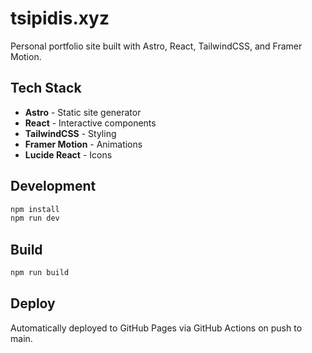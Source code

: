 # tsipidis.xyz

Personal portfolio site built with Astro, React, TailwindCSS, and Framer Motion.

## Tech Stack
- **Astro** - Static site generator
- **React** - Interactive components
- **TailwindCSS** - Styling
- **Framer Motion** - Animations
- **Lucide React** - Icons

## Development
```bash
npm install
npm run dev
```

## Build
```bash
npm run build
```

## Deploy
Automatically deployed to GitHub Pages via GitHub Actions on push to main.